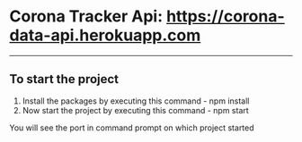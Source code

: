 # Corona Tracker Api: https://corona-data-api.herokuapp.com

---------------

## To start the project
1. Install the packages by executing this command - npm install
2. Now start the project by executing this command - npm start

You will see the port in command prompt on which project started

